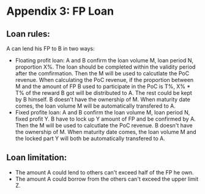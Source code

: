 # Appendix 3: FP Loan
## Loan rules:
A can lend his FP to B in two ways:
- Floating profit loan:
A and B confirm the loan volume M, loan period N, proportion X%.
The loan should be completed within the validity period after the comfirmation. Then the M will be used to calcutlate the PoC revenue.
When calculating the PoC revenue, if the proportion between M and the amount of FP B used to participate in the PoC is T%, X% * T% of the reward B got will be distributed to A. The rest could be kept by B himself.
B doesn't have the ownership of M. When maturity date comes, the loan volume M will be automatically transfered to A.
- Fixed profite loan:
A and B confirm the loan volume M, loan period N, fixed profit Y.
B have to lock up Y amount of FP and be confirmed by A. Then the M will be used to calcutlate the PoC revenue.
B doesn't have the ownership of M. When maturity date comes, the loan volume M and the locked part Y will both be automatically transfered to A.
## Loan limitation:
- The amount A could lend to others can't exceed half of the FP he own.
- The amount A could borrow from the others can't exceed the upper limit Z.
